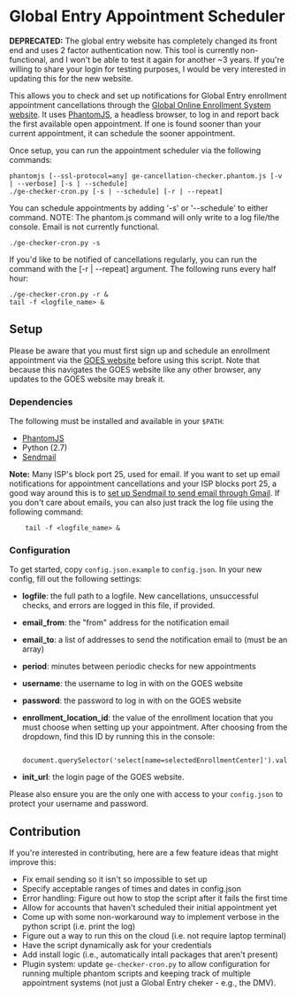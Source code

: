 # Global Entry Appointment Scheduler #

**DEPRECATED:** The global entry website has completely changed its front end and uses 2 factor authentication now. This tool is currently non-functional, and I won't be able to test it again for another ~3 years. If you're willing to share your login for testing purposes, I would be very interested in updating this for the new website.

This allows you to check and set up notifications for Global Entry enrollment appointment cancellations through the [Global Online Enrollment System website](https://goes-app.cbp.dhs.gov/). It uses [PhantomJS](http://phantomjs.org/), a headless browser, to log in and report back the first available open appointment. If one is found sooner than your current appointment, it can schedule the sooner appointment.

Once setup, you can run the appointment scheduler via the following commands:

    phantomjs [--ssl-protocol=any] ge-cancellation-checker.phantom.js [-v | --verbose] [-s | --schedule]
    ./ge-checker-cron.py [-s | --schedule] [-r | --repeat]

You can schedule appointments by adding '-s' or '--schedule' to either command. NOTE: The phantom.js command will only write to a log file/the console. Email is not currently functional.

    ./ge-checker-cron.py -s

If you'd like to be notified of cancellations regularly, you can run the command with the [-r | --repeat] argument. The following runs every half hour:

    ./ge-checker-cron.py -r &
    tail -f <logfile_name> &

## Setup ##

Please be aware that you must first sign up and schedule an enrollment appointment via the [GOES website](https://goes-app.cbp.dhs.gov/) before using this script. Note that because this navigates the GOES website like any other browser, any updates to the GOES website may break it.

### Dependencies ###

The following must be installed and available in your `$PATH`:

* [PhantomJS](http://phantomjs.org/)
* Python (2.7)
* [Sendmail](http://en.wikipedia.org/wiki/Sendmail)

**Note:** Many ISP's block port 25, used for email. If you want to set up email notifications for appointment cancellations and your ISP blocks port 25, a good way around this is to [set up Sendmail to send email through Gmail](http://linuxconfig.org/configuring-gmail-as-sendmail-email-relay). If you don't care about emails, you can also just track the log file using the following command:

        tail -f <logfile_name> &

### Configuration ###

To get started, copy `config.json.example` to `config.json`. In your new config, fill out the following settings:

* **logfile**: the full path to a logfile. New cancellations, unsuccessful checks, and errors are logged in this file, if provided.

* **email_from**: the "from" address for the notification email

* **email_to**: a list of addresses to send the notification email to (must be an array)

* **period**: minutes between periodic checks for new appointments

* **username**: the username to log in with on the GOES website

* **password**: the password to log in with on the GOES website

* **enrollment_location_id**: the value of the enrollment location that you must choose when setting up your appointment. After choosing from the dropdown, find this ID by running this in the console:
    
        document.querySelector('select[name=selectedEnrollmentCenter]').value

* **init_url**: the login page of the GOES website.

Please also ensure you are the only one with access to your `config.json` to protect your username and password.

## Contribution ##

If you're interested in contributing, here are a few feature ideas that might improve this:

* Fix email sending so it isn't so impossible to set up
* Specify acceptable ranges of times and dates in config.json
* Error handling: Figure out how to stop the script after it fails the first time
* Allow for accounts that haven't scheduled their initial appointment yet
* Come up with some non-workaround way to implement verbose in the python script (i.e. print the log)
* Figure out a way to run this on the cloud (i.e. not require laptop terminal)
* Have the script dynamically ask for your credentials
* Add install logic (i.e., automatically intall packages that aren't present)
* Plugin system: update `ge-checker-cron.py` to allow configuration for running multiple phantom scripts and keeping track of multiple appointment systems (not just a Global Entry cheker - e.g., the DMV).
